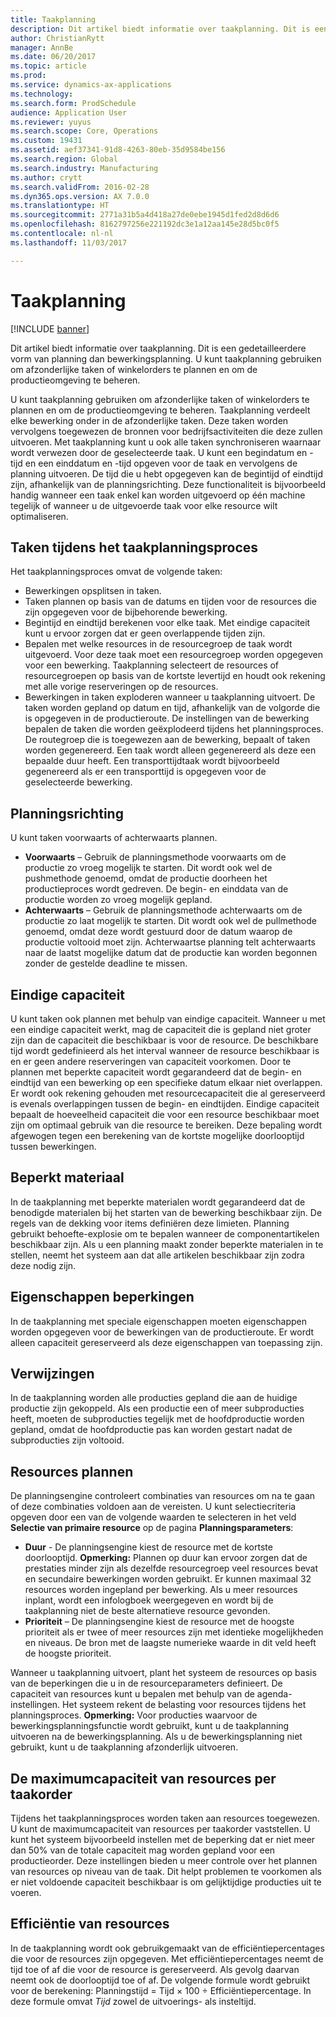 ```yaml
---
title: Taakplanning
description: Dit artikel biedt informatie over taakplanning. Dit is een gedetailleerdere vorm van planning dan bewerkingsplanning. U kunt taakplanning gebruiken om afzonderlijke taken of winkelorders te plannen en om de productieomgeving te beheren.
author: ChristianRytt
manager: AnnBe
ms.date: 06/20/2017
ms.topic: article
ms.prod: 
ms.service: dynamics-ax-applications
ms.technology: 
ms.search.form: ProdSchedule
audience: Application User
ms.reviewer: yuyus
ms.search.scope: Core, Operations
ms.custom: 19431
ms.assetid: aef37341-91d8-4263-80eb-35d9584be156
ms.search.region: Global
ms.search.industry: Manufacturing
ms.author: crytt
ms.search.validFrom: 2016-02-28
ms.dyn365.ops.version: AX 7.0.0
ms.translationtype: HT
ms.sourcegitcommit: 2771a31b5a4d418a27de0ebe1945d1fed2d8d6d6
ms.openlocfilehash: 8162797256e221192dc3e1a12aa145e28d5bc0f5
ms.contentlocale: nl-nl
ms.lasthandoff: 11/03/2017

---
```


# <a name="job-scheduling"></a>Taakplanning

[!INCLUDE [banner](../includes/banner.md)]

Dit artikel biedt informatie over taakplanning. Dit is een gedetailleerdere vorm van planning dan bewerkingsplanning. U kunt taakplanning gebruiken om afzonderlijke taken of winkelorders te plannen en om de productieomgeving te beheren.

U kunt taakplanning gebruiken om afzonderlijke taken of winkelorders te plannen en om de productieomgeving te beheren. Taakplanning verdeelt elke bewerking onder in de afzonderlijke taken. Deze taken worden vervolgens toegewezen de bronnen voor bedrijfsactiviteiten die deze zullen uitvoeren. Met taakplanning kunt u ook alle taken synchroniseren waarnaar wordt verwezen door de geselecteerde taak. U kunt een begindatum en -tijd en een einddatum en -tijd opgeven voor de taak en vervolgens de planning uitvoeren. De tijd die u hebt opgegeven kan de begintijd of eindtijd zijn, afhankelijk van de planningsrichting. Deze functionaliteit is bijvoorbeeld handig wanneer een taak enkel kan worden uitgevoerd op één machine tegelijk of wanneer u de uitgevoerde taak voor elke resource wilt optimaliseren.

## <a name="tasks-in-the-job-scheduling-process"></a>Taken tijdens het taakplanningsproces
Het taakplanningsproces omvat de volgende taken:

-   Bewerkingen opsplitsen in taken.
-   Taken plannen op basis van de datums en tijden voor de resources die zijn opgegeven voor de bijbehorende bewerking.
-   Begintijd en eindtijd berekenen voor elke taak. Met eindige capaciteit kunt u ervoor zorgen dat er geen overlappende tijden zijn.
-   Bepalen met welke resources in de resourcegroep de taak wordt uitgevoerd. Voor deze taak moet een resourcegroep worden opgegeven voor een bewerking. Taakplanning selecteert de resources of resourcegroepen op basis van de kortste levertijd en houdt ook rekening met alle vorige reserveringen op de resources.
-   Bewerkingen in taken exploderen wanneer u taakplanning uitvoert. De taken worden gepland op datum en tijd, afhankelijk van de volgorde die is opgegeven in de productieroute. De instellingen van de bewerking bepalen de taken die worden geëxplodeerd tijdens het planningsproces. De routegroep die is toegewezen aan de bewerking, bepaalt of taken worden gegenereerd. Een taak wordt alleen gegenereerd als deze een bepaalde duur heeft. Een transporttijdtaak wordt bijvoorbeeld gegenereerd als er een transporttijd is opgegeven voor de geselecteerde bewerking.

## <a name="scheduling-direction"></a>Planningsrichting
U kunt taken voorwaarts of achterwaarts plannen.

-   **Voorwaarts** – Gebruik de planningsmethode voorwaarts om de productie zo vroeg mogelijk te starten. Dit wordt ook wel de pushmethode genoemd, omdat de productie doorheen het productieproces wordt gedreven. De begin- en einddata van de productie worden zo vroeg mogelijk gepland.
-   **Achterwaarts** – Gebruik de planningsmethode achterwaarts om de productie zo laat mogelijk te starten. Dit wordt ook wel de pullmethode genoemd, omdat deze wordt gestuurd door de datum waarop de productie voltooid moet zijn. Achterwaartse planning telt achterwaarts naar de laatst mogelijke datum dat de productie kan worden begonnen zonder de gestelde deadline te missen.

## <a name="finite-capacity"></a>Eindige capaciteit
U kunt taken ook plannen met behulp van eindige capaciteit. Wanneer u met een eindige capaciteit werkt, mag de capaciteit die is gepland niet groter zijn dan de capaciteit die beschikbaar is voor de resource. De beschikbare tijd wordt gedefinieerd als het interval wanneer de resource beschikbaar is en er geen andere reserveringen van capaciteit voorkomen. Door te plannen met beperkte capaciteit wordt gegarandeerd dat de begin- en eindtijd van een bewerking op een specifieke datum elkaar niet overlappen. Er wordt ook rekening gehouden met resourcecapaciteit die al gereserveerd is evenals overlappingen tussen de begin- en eindtijden. Eindige capaciteit bepaalt de hoeveelheid capaciteit die voor een resource beschikbaar moet zijn om optimaal gebruik van die resource te bereiken. Deze bepaling wordt afgewogen tegen een berekening van de kortste mogelijke doorlooptijd tussen bewerkingen.

## <a name="finite-materials"></a>Beperkt materiaal
In de taakplanning met beperkte materialen wordt gegarandeerd dat de benodigde materialen bij het starten van de bewerking beschikbaar zijn. De regels van de dekking voor items definiëren deze limieten. Planning gebruikt behoefte-explosie om te bepalen wanneer de componentartikelen beschikbaar zijn. Als u een planning maakt zonder beperkte materialen in te stellen, neemt het systeem aan dat alle artikelen beschikbaar zijn zodra deze nodig zijn.

## <a name="finite-properties"></a>Eigenschappen beperkingen
In de taakplanning met speciale eigenschappen moeten eigenschappen worden opgegeven voor de bewerkingen van de productieroute. Er wordt alleen capaciteit gereserveerd als deze eigenschappen van toepassing zijn.

## <a name="references"></a>Verwijzingen
In de taakplanning worden alle producties gepland die aan de huidige productie zijn gekoppeld. Als een productie een of meer subproducties heeft, moeten de subproducties tegelijk met de hoofdproductie worden gepland, omdat de hoofdproductie pas kan worden gestart nadat de subproducties zijn voltooid.

## <a name="schedule-resources"></a>Resources plannen
De planningsengine controleert combinaties van resources om na te gaan of deze combinaties voldoen aan de vereisten. U kunt selectiecriteria opgeven door een van de volgende waarden te selecteren in het veld **Selectie van primaire resource** op de pagina **Planningsparameters**:

-   **Duur** - De planningsengine kiest de resource met de kortste doorlooptijd. **Opmerking:** Plannen op duur kan ervoor zorgen dat de prestaties minder zijn als dezelfde resourcegroep veel resources bevat en secundaire bewerkingen worden gebruikt. Er kunnen maximaal 32 resources worden ingepland per bewerking. Als u meer resources inplant, wordt een infologboek weergegeven en wordt bij de taakplanning niet de beste alternatieve resource gevonden.
-   **Prioriteit** – De planningsengine kiest de resource met de hoogste prioriteit als er twee of meer resources zijn met identieke mogelijkheden en niveaus. De bron met de laagste numerieke waarde in dit veld heeft de hoogste prioriteit.

Wanneer u taakplanning uitvoert, plant het systeem de resources op basis van de beperkingen die u in de resourceparameters definieert. De capaciteit van resources kunt u bepalen met behulp van de agenda-instellingen. Het systeem rekent de belasting voor resources tijdens het planningsproces. **Opmerking:** Voor producties waarvoor de bewerkingsplanningsfunctie wordt gebruikt, kunt u de taakplanning uitvoeren na de bewerkingsplanning. Als u de bewerkingsplanning niet gebruikt, kunt u de taakplanning afzonderlijk uitvoeren.

## <a name="maximum-capacities-for-resources-per-job-order"></a>De maximumcapaciteit van resources per taakorder
Tijdens het taakplanningsproces worden taken aan resources toegewezen. U kunt de maximumcapaciteit van resources per taakorder vaststellen. U kunt het systeem bijvoorbeeld instellen met de beperking dat er niet meer dan 50% van de totale capaciteit mag worden gepland voor een productieorder. Deze instellingen bieden u meer controle over het plannen van resources op niveau van de taak. Dit helpt problemen te voorkomen als er niet voldoende capaciteit beschikbaar is om gelijktijdige producties uit te voeren.

## <a name="resource-efficiency"></a>Efficiëntie van resources
In de taakplanning wordt ook gebruikgemaakt van de efficiëntiepercentages die voor de resources zijn opgegeven. Met efficiëntiepercentages neemt de tijd toe of af die voor de resource is gereserveerd. Als gevolg daarvan neemt ook de doorlooptijd toe of af. De volgende formule wordt gebruikt voor de berekening: Planningstijd = Tijd × 100 ÷ Efficiëntiepercentage. In deze formule omvat *Tijd* zowel de uitvoerings- als insteltijd.




